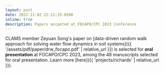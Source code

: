 ```yaml
---
layout: post
date: 2022-11-02 22:11:33-0500
inline: true
description: Papers accpeted at FOCAPO/CPC 2023 Conference
---
```


CLAMS member Zeyuan Song's paper on [data-driven random walk approach for solving water flow dynamics in soil systems]({{ '/assets/pdf/paper/drw_focapo.pdf' | relative_url }}) is selected for **oral presentation** at FOCAPO/CPC 2023, among the 48 manuscripts selected for oral presentation. Learn more [here]({{ 'projects/richards' | relative_url }}).